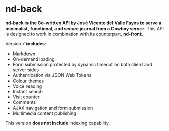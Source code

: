 # nd-back

**nd-back is the Go-written API by José Vicente del Valle Fayos to serve a minimalist, functional, and secure journal from a Cowboy server**. This API is designed to work in combination with its counterpart, **nd-front**.

Version 7 **includes**:

- Markdown
- On-demand loading
- Form submission protected by dynamic timeout on both client and server sides
- Authentication via JSON Web Tokens
- Colour themes
- Voice reading
- Instant search
- Visit counter
- Comments
- AJAX navigation and form submission
- Multimedia content publishing

This version **does not include** indexing capability.